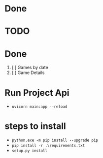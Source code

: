# Done


# TODO
# Done
1. [ ] Games by date
2. [ ] Game Details

# Run Project Api
* `uvicorn main:app --reload`

#  steps to install
* `python.exe -m pip install --upgrade pip`
* `pip install -r .\requirements.txt`
* `setup.py install`

